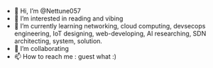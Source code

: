 - 👋 Hi, I’m @Nettune057
- 👀 I’m interested in reading and vibing
- 🌱 I’m currently learning networking, cloud computing, devsecops engineering, IoT designing, web-developing, AI researching, SDN architecting, system, solution. 
- 💞️ I’m collaborating 
- 📫 How to reach me : guest what :)

<!---
Nettune057/Nettune057 is a ✨ special ✨ repository because its `README.md` (this file) appears on your GitHub profile.
You can click the Preview link to take a look at your changes.
--->
